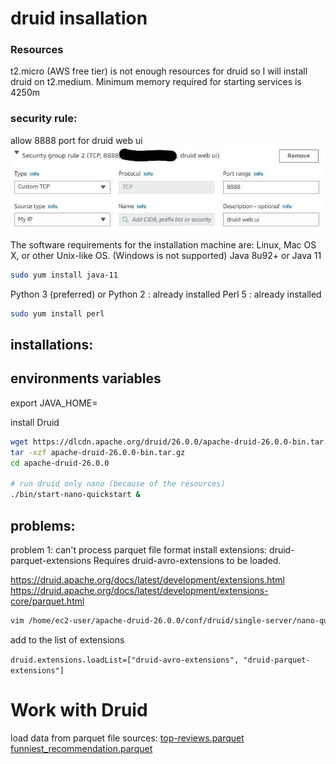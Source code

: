 # druid insallation

### Resources
t2.micro (AWS free tier) is not enough resources for druid so
I will install druid on t2.medium.
Minimum memory required for starting services is 4250m

### security rule:
allow 8888 port for druid web ui
![image](images/add-security-group-rule-port-8888.jpg)

The software requirements for the installation machine are:
Linux, Mac OS X, or other Unix-like OS. (Windows is not supported)
Java 8u92+ or Java 11
```bash
sudo yum install java-11
```
Python 3 (preferred) or Python 2 : already installed
Perl 5 : already installed
```bash
sudo yum install perl
```

## installations:

## environments variables
export JAVA_HOME=

install Druid
```bash
wget https://dlcdn.apache.org/druid/26.0.0/apache-druid-26.0.0-bin.tar.gz
tar -xzf apache-druid-26.0.0-bin.tar.gz
cd apache-druid-26.0.0

# run druid only nano (because of the resources)
./bin/start-nano-quickstart &
```

## problems:

problem 1: can't process parquet file format
install extensions: druid-parquet-extensions
Requires druid-avro-extensions to be loaded.

https://druid.apache.org/docs/latest/development/extensions.html
https://druid.apache.org/docs/latest/development/extensions-core/parquet.html

```bash
vim /home/ec2-user/apache-druid-26.0.0/conf/druid/single-server/nano-quickstart/_common/common.runtime.properties
```

add to the list of extensions

```druid.extensions.loadList=["druid-avro-extensions", "druid-parquet-extensions"]```

# Work with Druid
load data from parquet file sources:
[top-reviews.parquet
](https://github.com/ofirshmuel/druid-insallation/raw/main/top-reviews.parquet)
[funniest_recommendation.parquet
](https://github.com/ofirshmuel/druid-insallation/raw/main/funniest_recommendation.parquet)
